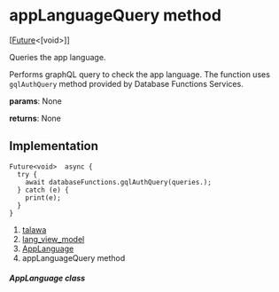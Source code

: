 
<div>

# appLanguageQuery method

</div>


[[Future](https://api.flutter.dev/flutter/dart-core/Future-class.html)\<[void\>]]




Queries the app language.

Performs graphQL query to check the app language. The function uses
`gqlAuthQuery` method provided by Database Functions Services.

**params**: None

**returns**: None



## Implementation

``` language-dart
Future<void>  async {
  try {
    await databaseFunctions.gqlAuthQuery(queries.);
  } catch (e) {
    print(e);
  }
}
```







1.  [talawa](../../index.html)
2.  [lang_view_model](../../view_model_lang_view_model/)
3.  [AppLanguage](../../view_model_lang_view_model/AppLanguage-class.html)
4.  appLanguageQuery method

##### AppLanguage class







